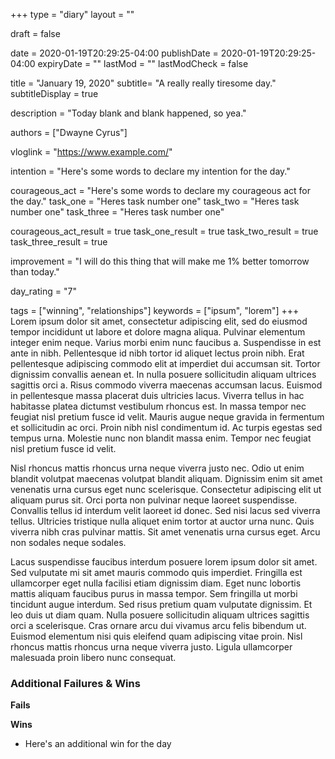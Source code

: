 +++
type = "diary"
layout = ""

draft = false

date = 2020-01-19T20:29:25-04:00
publishDate = 2020-01-19T20:29:25-04:00
expiryDate = ""
lastMod = ""
lastModCheck = false

title = "January 19, 2020"
subtitle= "A really really tiresome day."
subtitleDisplay = true

description = "Today blank and blank happened, so yea."

authors = ["Dwayne Cyrus"]

vloglink = "https://www.example.com/"

intention = "Here's some words to declare my intention for the day."

courageous_act = "Here's some words to declare my courageous act for the day."
task_one = "Heres task number one"
task_two = "Heres task number one"
task_three = "Heres task number one"

courageous_act_result = true
task_one_result = true
task_two_result = true
task_three_result = true

improvement = "I will do this thing that will make me 1% better tomorrow than today."

day_rating = "7"

tags = ["winning", "relationships"]
keywords = ["ipsum", "lorem"]
+++
Lorem ipsum dolor sit amet, consectetur adipiscing elit, sed do eiusmod tempor incididunt ut labore et dolore magna aliqua. Pulvinar elementum integer enim neque. Varius morbi enim nunc faucibus a. Suspendisse in est ante in nibh. Pellentesque id nibh tortor id aliquet lectus proin nibh. Erat pellentesque adipiscing commodo elit at imperdiet dui accumsan sit. Tortor dignissim convallis aenean et. In nulla posuere sollicitudin aliquam ultrices sagittis orci a. Risus commodo viverra maecenas accumsan lacus. Euismod in pellentesque massa placerat duis ultricies lacus. Viverra tellus in hac habitasse platea dictumst vestibulum rhoncus est. In massa tempor nec feugiat nisl pretium fusce id velit. Mauris augue neque gravida in fermentum et sollicitudin ac orci. Proin nibh nisl condimentum id. Ac turpis egestas sed tempus urna. Molestie nunc non blandit massa enim. Tempor nec feugiat nisl pretium fusce id velit.

Nisl rhoncus mattis rhoncus urna neque viverra justo nec. Odio ut enim blandit volutpat maecenas volutpat blandit aliquam. Dignissim enim sit amet venenatis urna cursus eget nunc scelerisque. Consectetur adipiscing elit ut aliquam purus sit. Orci porta non pulvinar neque laoreet suspendisse. Convallis tellus id interdum velit laoreet id donec. Sed nisi lacus sed viverra tellus. Ultricies tristique nulla aliquet enim tortor at auctor urna nunc. Quis viverra nibh cras pulvinar mattis. Sit amet venenatis urna cursus eget. Arcu non sodales neque sodales.

Lacus suspendisse faucibus interdum posuere lorem ipsum dolor sit amet. Sed vulputate mi sit amet mauris commodo quis imperdiet. Fringilla est ullamcorper eget nulla facilisi etiam dignissim diam. Eget nunc lobortis mattis aliquam faucibus purus in massa tempor. Sem fringilla ut morbi tincidunt augue interdum. Sed risus pretium quam vulputate dignissim. Et leo duis ut diam quam. Nulla posuere sollicitudin aliquam ultrices sagittis orci a scelerisque. Cras ornare arcu dui vivamus arcu felis bibendum ut. Euismod elementum nisi quis eleifend quam adipiscing vitae proin. Nisl rhoncus mattis rhoncus urna neque viverra justo. Ligula ullamcorper malesuada proin libero nunc consequat.

### Additional Failures & Wins
**Fails**

**Wins**
- Here's an additional win for the day
